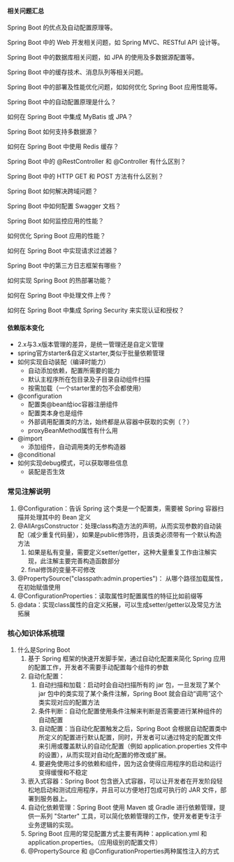 #### 相关问题汇总
Spring Boot 的优点及自动配置原理等。

Spring Boot 中的 Web 开发相关问题，如 Spring MVC、RESTful API 设计等。

Spring Boot 中的数据库相关问题，如 JPA 的使用及多数据源配置等。

Spring Boot 中的缓存技术、消息队列等相关问题。

Spring Boot 中的部署及性能优化问题，如如何优化 Spring Boot 应用性能等。

Spring Boot 中的自动配置原理是什么？

如何在 Spring Boot 中集成 MyBatis 或 JPA？

Spring Boot 如何支持多数据源？

如何在 Spring Boot 中使用 Redis 缓存？

Spring Boot 中的 @RestController 和 @Controller 有什么区别？

Spring Boot 中的 HTTP GET 和 POST 方法有什么区别？

Spring Boot 如何解决跨域问题？

Spring Boot 中如何配置 Swagger 文档？

Spring Boot 如何监控应用的性能？

如何优化 Spring Boot 应用的性能？

如何在 Spring Boot 中实现请求过滤器？

Spring Boot 中的第三方日志框架有哪些？

如何实现 Spring Boot 的热部署功能？

如何在 Spring Boot 中处理文件上传？

如何在 Spring Boot 中集成 Spring Security 来实现认证和授权？


#### 依赖版本变化
- 2.x与3.x版本管理的差异，是统一管理还是自定义管理
- spring官方starter&自定义starter,类似于批量依赖管理
- 如何实现自动装配（编译时能力）
    - 自动添加依赖，配置所需要的能力
    - 默认主程序所在包目录及子目录自动组件扫描
    - 按需加载（一个starter里的包不会都使用）
- @configuration
    - 配置类@bean给ioc容器注册组件
    - 配置类本身也是组件
    - 外部调用配置类的方法，始终都是从容器中获取的实例（？）
    - proxyBeanMethod属性有什么用
- @import
    - 添加组件，自动调用类的无参构造器
- @conditional
- 如何实现debug模式，可以获取哪些信息
    - 装配是否生效


### 常见注解说明
1. @Configuration：告诉 Spring 这个类是一个配置类，需要被 Spring 容器扫描并处理其中的 Bean 定义
2. @AllArgsConstructor：处理class构造方法的声明，从而实现参数的自动装配（减少重复代码量），如果是public修饰符，且该类必须带有一个默认构造方法
   1. 如果是私有变量，需要定义setter/getter，这种大量重复工作由注解实现，此注解主要完善构造函数部分
   2. final修饰的变量不可修改
3. @PropertySource("classpath:admin.properties")： 从哪个路径加载属性，在初始赋值使用
4. @ConfigurationProperties：读取属性时配置属性的特征比如前缀等
5. @data：实现class属性的自定义拓展，可以生成setter/getter以及常见方法拓展



### 核心知识体系梳理
1. 什么是Spring Boot
   1. 基于 Spring 框架的快速开发脚手架，通过自动化配置来简化 Spring 应用的配置工作，开发者不需要手动配置每个组件的参数
   2. 自动化配置：
      1. 自动扫描和加载：启动时会自动扫描所有的 jar 包，一旦发现了某个 jar 包中的类实现了某个条件注解，Spring Boot 就会自动“调用”这个类实现对应的配置方法
      2. 条件判断：自动化配置使用条件注解来判断是否需要进行某种组件的自动配置
      3. 自动配置：当自动化配置触发之后，Spring Boot 会根据自动配置类中所定义的配置进行默认配置，同时，开发者可以通过特定的配置文件来引用或覆盖默认的自动化配置（例如 application.properties 文件中的设置），从而实现对自动化配置的修改或扩展。
      4. 要避免使用过多的依赖和组件，因为这会使得应用程序的启动和运行变得缓慢和不稳定
   3. 嵌入式容器：Spring Boot 包含嵌入式容器，可以让开发者在开发阶段轻松地启动和测试应用程序，并且可以方便地打包成可执行的 JAR 文件，部署到服务器上。
   4. 自动化依赖管理：Spring Boot 使用 Maven 或 Gradle 进行依赖管理，提供一系列 "Starter" 工具，可以简化依赖管理的工作，使开发者更专注于业务逻辑的实现。
   5. Spring Boot 应用的常见配置方式主要有两种：application.yml 和 application.properties。（应用级别的配置文件）
   6. @PropertySource 和 @ConfigurationProperties两种属性注入的方式




